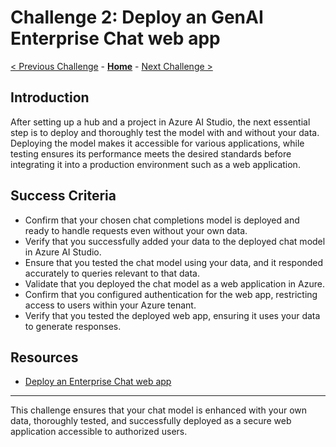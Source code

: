# Challenge 2: Deploy an GenAI Enterprise Chat web app

 [< Previous Challenge](./Challenge1-Foundamentas.md) - **[Home](../README.md)** - [Next Challenge >](./Challenge3-Foundamentals.md)


## Introduction
After setting up a hub and a project in Azure AI Studio, the next essential step is to deploy and thoroughly test the model with and without your data. Deploying the model makes it accessible for various applications, while testing ensures its performance meets the desired standards before integrating it into a production environment such as a web application.

## Success Criteria

- Confirm that your chosen chat completions model is deployed and ready to handle requests even without your own data.
- Verify that you successfully added your data to the deployed chat model in Azure AI Studio.
- Ensure that you tested the chat model using your data, and it responded accurately to queries relevant to that data.
- Validate that you deployed the chat model as a web application in Azure.
- Confirm that you configured authentication for the web app, restricting access to users within your Azure tenant.
- Verify that you tested the deployed web app, ensuring it uses your data to generate responses.


## Resources
- [Deploy an Enterprise Chat web app](https://learn.microsoft.com/en-us/azure/ai-studio/tutorials/deploy-chat-web-app)


---

This challenge ensures that your chat model is enhanced with your own data, thoroughly tested, and successfully deployed as a secure web application accessible to authorized users.



